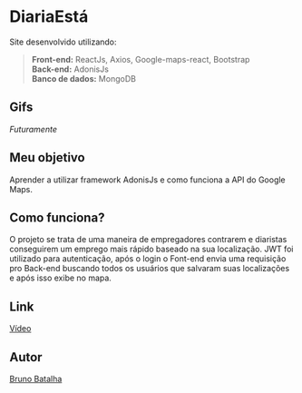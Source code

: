 # DiariaEstá

Site desenvolvido utilizando:
>**Front-end:** ReactJs, Axios, Google-maps-react, Bootstrap\
**Back-end:** AdonisJs\
**Banco de dados:** MongoDB

## Gifs
_Futuramente_

## Meu objetivo
Aprender a utilizar framework AdonisJs e como funciona a API do Google Maps.

## Como funciona?
O projeto se trata de uma maneira de empregadores contrarem e diaristas 
conseguirem um emprego mais rápido baseado na sua localização. JWT foi utilizado para autenticação, 
após o login o Font-end envia uma requisição pro Back-end buscando
todos os usuários que salvaram suas localizações e após isso exibe no mapa. 

## Link
[Vídeo](https://www.linkedin.com/posts/bruno-batalha-_nodejs-reactjs-estudo-activity-6659555724257042432-umPx?utm_source=share&utm_medium=member_desktop)

## Autor
[Bruno Batalha](https://github.com/BrunoBatalha/)
